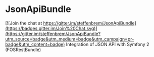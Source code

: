 # JsonApiBundle

[![Join the chat at https://gitter.im/steffenbrem/JsonApiBundle](https://badges.gitter.im/Join%20Chat.svg)](https://gitter.im/steffenbrem/JsonApiBundle?utm_source=badge&utm_medium=badge&utm_campaign=pr-badge&utm_content=badge)
Integration of JSON API with Symfony 2 (FOSRestBundle)
